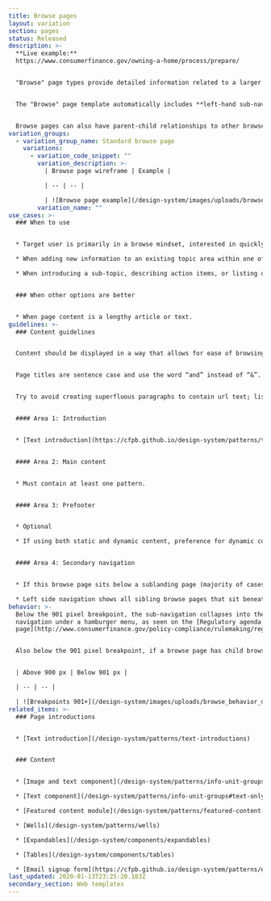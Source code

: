 ```yaml
---
title: Browse pages
layout: variation
section: pages
status: Released
description: >-
  **Live example:**
  https://www.consumerfinance.gov/owning-a-home/process/prepare/


  "Browse" page types provide detailed information related to a larger topic (consumer information, product overviews, etc). These pages typically contain medium-length content, include "how-to" action steps for specific tasks, and may provide links to specific documents or resources.


  The "Browse" page template automatically includes **left-hand sub-navigation** for all children pages that share the parent page. (For example, note how all the navigation items in the **Live example** are housed under the parent [Buying a house](https://www.consumerfinance.gov/owning-a-home/) page.)


  Browse pages can also have parent-child relationships to other browse pages; note the children pages from the **live example**, e.g. [Check your credit](https://www.consumerfinance.gov/owning-a-home/process/prepare/check-your-credit/).
variation_groups:
  - variation_group_name: Standard browse page
    variations:
      - variation_code_snippet: ""
        variation_description: >-
          | Browse page wireframe | Example |

          | -- | -- |

          | ![Browse page example](/design-system/images/uploads/browse_example.jpg) | Example of a browse page: [TRID guidance page](https://www.consumerfinance.gov/policy-compliance/guidance/mortgage-resources/tila-respa-integrated-disclosures/) |
        variation_name: ""
use_cases: >-
  ### When to use


  * Target user is primarily in a browse mindset, interested in quickly consuming information and keeping an eye out for key phrases, so content on this page should be grouped to help them quickly find relevant information.

  * When adding new information to an existing topic area within one of the main navigation verticals.

  * When introducing a sub-topic, describing action items, or listing out resources.


  ### When other options are better


  * When page content is a lengthy article or text.
guidelines: >-
  ### Content guidelines


  Content should be displayed in a way that allows for ease of browsing; group content in ways that makes it easy to find.


  Page titles are sentence case and use the word “and” instead of “&”. Left side sub-navigation and breadcrumb labels follow same style as the main menu.


  Try to avoid creating superfluous paragraphs to contain url text; list urls where possible and minimize unnecessary content; this will help the user browse and find what they need faster, and helps to give visual clarity without the need to read the entire paragraph to find what they need.


  #### Area 1: Introduction


  * [Text introduction](https://cfpb.github.io/design-system/patterns/text-introductions) is required.


  #### Area 2: Main content


  * Must contain at least one pattern.


  #### Area 3: Prefooter


  * Optional

  * If using both static and dynamic content, preference for dynamic content to appear above static content.


  #### Area 4: Secondary navigation


  * If this browse page sits below a sublanding page (majority of cases), a breadcrumb displaying the sublanding page is required. 

  * Left side navigation shows all sibling browse pages that sit beneath a sublanding page.
behavior: >-
  Below the 901 pixel breakpoint, the sub-navigation collapses into the global
  navigation under a hamburger menu, as seen on the [Regulatory agenda
  page](http://www.consumerfinance.gov/policy-compliance/rulemaking/regulatory-agenda/).


  Also below the 901 pixel breakpoint, if a browse page has child browse pages, the children appear in a special expandable navigation at the top of the page, as seen on the [TRID guidance page](https://www.consumerfinance.gov/policy-compliance/guidance/mortgage-resources/tila-respa-integrated-disclosures/).


  | Above 900 px | Below 901 px |

  | -- | -- |

  | ![Breakpoints 901+](/design-system/images/uploads/browse_behavior_desktop.jpg) | ![Breakpoints 900 and less](/design-system/images/uploads/browse_behavior_mobile.jpg) |
related_items: >-
  ### Page introductions


  * [Text introduction](/design-system/patterns/text-introductions)


  ### Content


  * [Image and text component](/design-system/patterns/info-unit-groups#image-and-text-1)

  * [Text component](/design-system/patterns/info-unit-groups#text-only-1)

  * [Featured content module](/design-system/patterns/featured-content-module)

  * [Wells](/design-system/patterns/wells)

  * [Expandables](/design-system/components/expandables)

  * [Tables](/design-system/components/tables)

  * [Email signup form](https://cfpb.github.io/design-system/patterns/e-mail-signup-forms)
last_updated: 2020-01-13T23:25:20.183Z
secondary_section: Web templates
---
```

